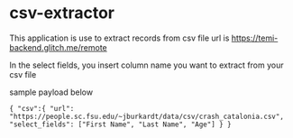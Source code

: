 # csv-extractor
This application is use to extract records from csv file
url is https://temi-backend.glitch.me/remote

In the select fields, you insert column name you want to extract from your csv file 

sample payload below
 
 `{
	 "csv":{
    "url": "https://people.sc.fsu.edu/~jburkardt/data/csv/crash_catalonia.csv",
    "select_fields": ["First Name", "Last Name", "Age"]
  }
}`
